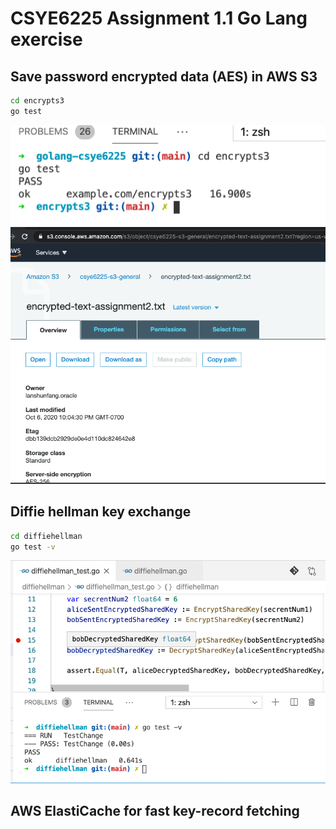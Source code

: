 # CSYE6225 Assignment 1.1 Go Lang exercise

## Save password encrypted data (AES) in AWS S3
```bash
cd encrypts3
go test
```
![](doc/images/2020-10-06-22-04-54.png)
![](doc/images/2020-10-06-22-05-35.png)

## Diffie hellman key exchange
```bash
cd diffiehellman
go test -v
```
![](doc/images/2020-10-07-15-04-23.png)

## AWS ElastiCache for fast key-record fetching
